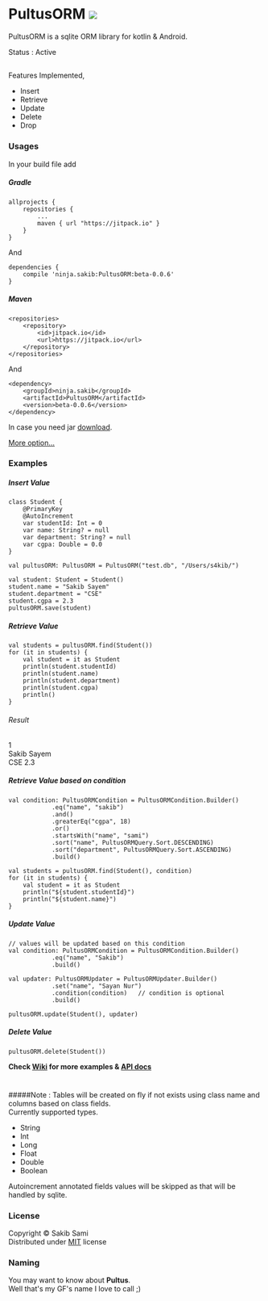 # PultusORM [![](https://jitpack.io/v/ninja.sakib/PultusORM.svg)](https://jitpack.io/#ninja.sakib/PultusORM)
PultusORM is a sqlite ORM library for kotlin & Android.

Status : Active<br>

##
Features Implemented,
* Insert
* Retrieve
* Update
* Delete
* Drop


### Usages
In your build file add
##### Gradle
```
allprojects {
    repositories {
        ...
        maven { url "https://jitpack.io" }
    }
}
```
And
```
dependencies {
    compile 'ninja.sakib:PultusORM:beta-0.0.6'
}
```

##### Maven
```
<repositories>
    <repository>
        <id>jitpack.io</id>
        <url>https://jitpack.io</url>
	</repository>
</repositories>
```
And
```
<dependency>
    <groupId>ninja.sakib</groupId>
    <artifactId>PultusORM</artifactId>
    <version>beta-0.0.6</version>
</dependency>
```

In case you need jar [download](https://jitpack.io/ninja/sakib/PultusORM/beta-0.0.6/PultusORM-beta-0.0.6.jar).

[More option...](https://jitpack.io/#ninja.sakib/PultusORM/beta-0.0.6)

### Examples

##### Insert Value
```
class Student {
    @PrimaryKey
    @AutoIncrement
    var studentId: Int = 0
    var name: String? = null
    var department: String? = null
    var cgpa: Double = 0.0
}

val pultusORM: PultusORM = PultusORM("test.db", "/Users/s4kib/")

val student: Student = Student()
student.name = "Sakib Sayem"
student.department = "CSE"
student.cgpa = 2.3
pultusORM.save(student)
```

##### Retrieve Value
```
val students = pultusORM.find(Student())
for (it in students) {
    val student = it as Student
    println(student.studentId)
    println(student.name)
    println(student.department)
    println(student.cgpa)
    println()
}
```

###### Result
1<br>
Sakib Sayem<br>
CSE
2.3

##### Retrieve Value based on condition
```
val condition: PultusORMCondition = PultusORMCondition.Builder()
            .eq("name", "sakib")
            .and()
            .greaterEq("cgpa", 18)
            .or()
            .startsWith("name", "sami")
            .sort("name", PultusORMQuery.Sort.DESCENDING)
            .sort("department", PultusORMQuery.Sort.ASCENDING)
            .build()

val students = pultusORM.find(Student(), condition)
for (it in students) {
    val student = it as Student
    println("${student.studentId}")
    println("${student.name}")
}
```

##### Update Value
```
// values will be updated based on this condition
val condition: PultusORMCondition = PultusORMCondition.Builder()
            .eq("name", "Sakib")
            .build()

val updater: PultusORMUpdater = PultusORMUpdater.Builder()
            .set("name", "Sayan Nur")
            .condition(condition)   // condition is optional
            .build()

pultusORM.update(Student(), updater)
```

##### Delete Value
```
pultusORM.delete(Student())
```

**Check [Wiki](https://github.com/s4kibs4mi/PultusORM/wiki) for more examples & [API docs](https://github.com/s4kibs4mi/PultusORM/blob/master/docs/pultusorm/)**

#
#####Note :
Tables will be created on fly if not exists using class name
and columns based on
class fields.<br>
Currently supported types.
* String
* Int
* Long
* Float
* Double
* Boolean<br>

Autoincrement annotated fields values will be skipped
as that will be handled by sqlite.

### License
Copyright &copy; Sakib Sami<br>
Distributed under [MIT](https://github.com/s4kibs4mi/PultusORM/blob/master/LICENSE) license

### Naming
You may want to know about **Pultus**.<br>
Well that's my GF's name I love to call ;)
